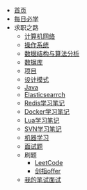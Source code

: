 * [首页](README.md)
* [每日必学](每日必学/每日必学)
* 求职之路
    - [计算机网络](求职之路/计算机网络/计算机网络.md) 
    - [操作系统](求职之路/操作系统/操作系统概念.md)
    - [数据结构与算法分析](SomeNotes/数据结构与算法分析/数据结构与算法分析.md)
    - [数据库](求职之路/数据库/README.md)
    - [项目](求职之路/项目/README.md)
    - [设计模式](求职之路/设计模式/设计模式.md)
    - [Java](求职之路/Java/README.md)
    - [Elasticsearrch](求职之路/Elasticsearch/Elasticsearch.md)
    - [Redis学习笔记](SomeNotes/Java/Redis/Redis学习笔记.md)
    - [Docker学习笔记](SomeNotes/Docker/Docker学习笔记.md)
    - [Lua学习笔记](SomeNotes/Lua/Lua学习笔记.md)
    - [SVN学习笔记](SomeNotes/SVN/SVN学习.md)
    - [机器学习](求职之路/机器学习/README.md)
    - [面试题](SomeNotes/2021面试题/2021面试题.md)
    - 刷题
        - [LeetCode](求职之路/刷题/LeetCode)
        - [剑指offer](SomeNotes/剑指offer/剑指offer.md)
    - [我的笔试面试](求职之路/我的笔试面试/README.md)
    
    
    
